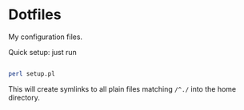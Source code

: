 # Dotfiles

My configuration files.

Quick setup: just run

```sh

perl setup.pl

```

This will create symlinks to all plain files matching `/^./` into the home directory.

